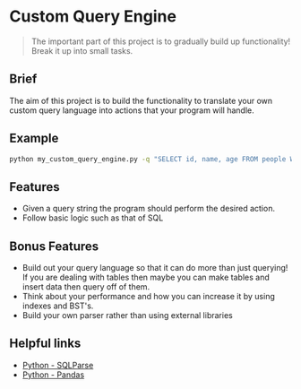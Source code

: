 # Custom Query Engine

> The important part of this project is to gradually build up functionality! Break it up into small tasks.

## Brief

The aim of this project is to build the functionality to translate your own custom query language into actions that your program will handle.

## Example

```bash
python my_custom_query_engine.py -q "SELECT id, name, age FROM people WHERE age < 25;"
```

## Features

- Given a query string the program should perform the desired action.
- Follow basic logic such as that of SQL

## Bonus Features

- Build out your query language so that it can do more than just querying! If you are dealing with tables then maybe you can make tables and insert data then query off of them.
- Think about your performance and how you can increase it by using indexes and BST's.
- Build your own parser rather than using external libraries

## Helpful links

- [Python - SQLParse](https://sqlparse.readthedocs.io/en/latest/intro/#getting-started)
- [Python - Pandas](https://pandas.pydata.org/pandas-docs/stable/)
